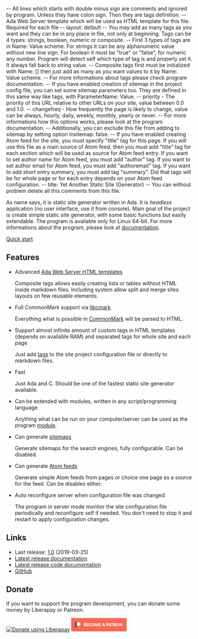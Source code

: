 -- All lines which starts with double minus sign are comments and ignored by program. Unless they have colon sign. Then they are tags definition.
-- Ada Web Server template which will be used as HTML template for this file. Required for each file
-- layout: default
-- You may add as many tags as you want and they can be in any place in file, not only at beginning. Tags can be 4 types: strings, boolean, numeric or composite.
-- First 3 types of tags are in Name: Value scheme. For strings it can be any alphanumeric value without new line sign. For boolean it must be "true" or "false", for numeric any number. Program will detect self which type of tag is and properly set it. It always fall back to string value.
-- Composite tags first must be initialized with Name: [] then just add as many as you want values to it by Name: Value scheme.
-- For more informations about tags please check program documentation.
-- If you have enabled creation of sitemap in the project config file, you can set some sitemap parameters too. They are defined in this same way like tags, with ParameterName: Value.
-- priority - The priority of this URL relative to other URLs on your site, value between 0.0 and 1.0.
-- changefreq - How frequently the page is likely to change, value can be always, hourly, daily, weekly, monthly, yearly or never.
-- For more informations how this options works, please look at the program documentation.
-- Additionally, you can exclude this file from adding to sitemap by setting option insitemap: false.
-- If you have enabled creating Atom feed for the site, you must specify "title" tag for this page. If you will use this file as a main source of Atom feed, then you must add "title" tag for each section which will be used as source for Atom feed entry. If you want to set author name for Atom feed, you must add "author" tag. If you want to set author email for Atom feed, you must add "authoremail" tag. If you want to add short entry summary, you must add tag "summary". Did that tags will be for whole page or for each entry depends on your Atom feed configuration.
-- title: Yet Another Static Site (Generator)
-- You can without problem delete all this comments from this file.

As name says, it is static site generator written in Ada. It is
*headless* application (no user interface, use it from console). Main
goal of the project is create simple static site generator, with some
basic functions but easily extendable. The program is available only
for Linux 64-bit. For more informations about the program, please
look at [documentation](docs/user/index.html).

<div id="center"><a class="button" href="docs/user/quickstart.html">Quick start</a></div>

## Features

-   Advanced [Ada Web Server HTML templates](http://docs.adacore.com/aws-docs/templates_parser/)

    Composite tags allows easily creating lists or tables without HTML
    inside markdown files. Including system allow split and merge sites
    layouts on few reusable elements.

-   Full CommonMark support via
    [libcmark](https://github.com/commonmark/cmark)

    Everything what is possible in [CommonMark](https://commonmark.org/)
    will be parsed to HTML.

-   Support almost infinite amount of custom tags in HTML templates
    (depends on available RAM) and separated tags for whole site and
    each page

    Just add [tags](docs/tags.html) to the site project configuration
    file or directly to markdown files.

-   Fast

    Just Ada and C. Should be one of the fastest static site generator
    available.

-   Can be extended with modules, written in any script/programming
    language

    Anything what can be run on your computer/server can be used as the
    program [module](docs/user/extending.html).

-   Can generate [sitemaps](https://www.sitemaps.org/)

    Generate sitemaps for the search engines, fully configurable. Can be
    disabled.

-   Can generate [Atom feeds](https://validator.w3.org/feed/docs/atom.html)

    Generate simple Atom feeds from pages or choice one page as a source
    for the feed. Can be disables either.

-   Auto reconfigure server when configuration file was changed

    The program in server mode monitor the site configuration file
    periodically and reconfigure self if needed. You don\'t need to stop
    it and restart to apply configuration changes.

## Links

-   Last release:
    [1.0](https://github.com/yet-another-static-site-generator/yass/releases/tag/v1.0)
    (2019-03-25)
-   [Latest release documentation](docs/user/index.html)
-   [Latest release code documentation](docs/code/index.html)
-   [GitHub](https://github.com/yet-another-static-site-generator/yass)

## Donate

If you want to support the program development, you can donate some
money by Liberapay or Patreon.

<a href="https://liberapay.com/thindil" class="image"><img alt="Donate using Liberapay" src="https://liberapay.com/assets/widgets/donate.svg"></a> <a href="https://www.patreon.com/thindil" class="image"><img alt="Become a Patron!" src="assets/images/patreon.png" width="150"></a>
